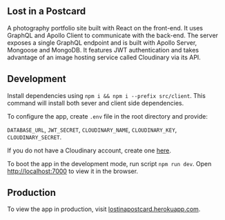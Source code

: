 ## Lost in a Postcard

A photography portfolio site built with React on the front-end. It uses GraphQL and Apollo Client to communicate with the back-end. The server exposes a single GraphQL endpoint and is built with Apollo Server, Mongoose and MongoDB. It features JWT authentication and takes advantage of an image hosting service called Cloudinary via its API.

## Development

Install dependencies using `npm i && npm i --prefix src/client`. This command will install both sever and client side dependencies.

To configure the app, create `.env` file in the root directory and provide:

`DATABASE_URL`, `JWT_SECRET`, `CLOUDINARY_NAME`, `CLOUDINARY_KEY`, `CLOUDINARY_SECRET`.

If you do not have a Cloudinary account, create one [here](https://cloudinary.com/).

To boot the app in the development mode, run script `npm run dev`.
Open [http://localhost:7000](http://localhost:7000) to view it in the browser.

## Production

To view the app in production, visit [lostinapostcard.herokuapp.com](https://lostinapostcard.herokuapp.com/).
